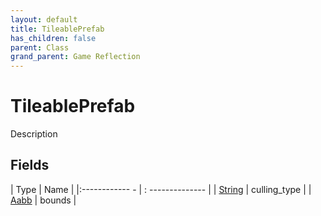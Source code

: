 ```yaml
---
layout: default
title: TileablePrefab
has_children: false
parent: Class
grand_parent: Game Reflection
---
```

# TileablePrefab
Description 

## Fields
| Type | Name |
|:------------ - | : -------------- |
| [String](game-reflection/components/string.md) | culling_type |
| [Aabb](game-reflection/components/aabb.md) | bounds |
